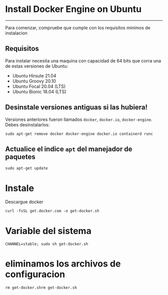 # Install Docker Engine on Ubuntu
---------------------------------
Para comenzar, compruebe que cumple con los requisitos minimos de instalacion

## Requisitos
Para instalar necesita una maquina con capacidad de 64 bits que corra una de estas versiones de Ubuntu:

- Ubuntu Hirsute 21.04
- Ubuntu Groovy 20.10
- Ubuntu Focal 20.04 (LTS)
- Ubuntu Bionic 18.04 (LTS)

## Desinstale versiones antiguas si las hubiera!
Versiones anteriores fueron llamados `docker`, `docker.io`, `docker-engine`. Debes desinstalarlos:
```
sudo apt-get remove docker docker-engine docker.io containerd runc
```

## Actualice el indice `apt` del manejador de paquetes
```
sudo apt-get update
```

# Instale
Descargue docker
```
curl -fsSL get.docker.com -o get-docker.sh
```

# Variable del sistema
```
CHANNEL=stable; sudo sh get-docker.sh
```

# eliminamos los archivos de configuracion
```
rm get-docker.shrm get-docker.sh
```
